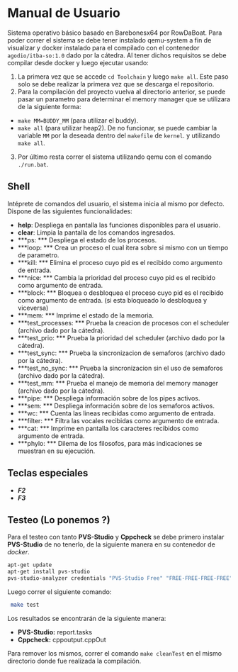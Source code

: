 # Manual de Usuario
Sistema operativo básico basado en Barebonesx64 por RowDaBoat. Para poder correr el sistema se debe tener instalado qemu-system a fin de visualizar y docker instalado para el compilado con el contenedor `agodio/itba-so:1.0` dado por la cátedra. Al tener dichos requisitos se debe compilar desde docker y luego ejecutar usando:
1. La primera vez que se accede ```cd Toolchain``` y luego ```make all```. Este paso solo se debe realizar la primera vez que se descarga el repositorio. 
2. Para la compilación del proyecto vuelva al directorio anterior, se puede pasar un parametro para determinar el memory manager que se utilizara de la siguiente forma: 
- `make MM=BUDDY_MM` (para utilizar el buddy).
- `make all` (para utilizar heap2).
De no funcionar, se puede cambiar la variable `MM` por la deseada dentro del `makefile` de `kernel`. y utilizando ```make all```.
3. Por último resta correr el sistema utilizando qemu con el comando ```./run.bat```.

## Shell
Intéprete de comandos del usuario, el sistema inicia al mismo por defecto. 
Dispone de las siguientes funcionalidades:
- **help**: Despliega en pantalla las funciones disponibles para el usuario. 
- **clear**:  Limpia la pantalla de los comandos ingresados.
- ***ps: *** Despliega el estado de los procesos.
- ***loop: *** Crea un proceso el cual itera sobre si mismo con un tiempo de parametro.
- ***kill: ***  Elimina el proceso cuyo pid es el recibido como argumento de entrada.
- ***nice: *** Cambia la prioridad del proceso cuyo pid es el recibido como argumento de entrada.
- ***block: *** Bloquea o desbloquea el proceso cuyo pid es el recibido como argumento de entrada. (si esta bloqueado lo desbloquea y viceversa)
- ***mem: *** Imprime el estado de la memoria.
- ***test_processes: *** Prueba la creacion de procesos con el scheduler (archivo dado por la cátedra).
- ***test_prio: *** Prueba la prioridad del scheduler (archivo dado por la cátedra).
- ***test_sync: *** Prueba la sincronizacion de semaforos (archivo dado por la cátedra).
- ***test_no_sync: *** Prueba la sincronizacion sin el uso de semaforos (archivo dado por la cátedra).
- ***test_mm: *** Prueba el manejo de memoria del memory manager (archivo dado por la cátedra).
- ***pipe: *** Despliega información sobre de los pipes activos.
- ***sem: *** Despliega información sobre de los semaforos activos.
- ***wc: *** Cuenta las lineas recibidas como argumento de entrada.
- ***filter: *** Filtra las vocales recibidas como argumento de entrada.
- ***cat: *** Imprime en pantalla los caracteres recibidos como argumento de entrada.
- ***phylo: *** Dilema de los filosofos, para más indicaciones se muestran en su ejecución.

## Teclas especiales
- ***F2*** 
- ***F3*** 


## Testeo (Lo ponemos ?)

Para el testeo con tanto **PVS-Studio** y **Cppcheck** se debe primero instalar **PVS-Studio** de no tenerlo, de la siguiente manera en su contenedor de *docker*.
```bash
apt-get update
apt-get install pvs-studio
pvs-studio-analyzer credentials "PVS-Studio Free" "FREE-FREE-FREE-FREE"
```
Luego correr el siguiente comando:
```bash
 make test
```
Los resultados se encontrarán de la siguiente manera:

 - **PVS-Studio:** report.tasks
 - **Cppcheck:** cppoutput.cppOut

Para remover los mismos, correr el comando `make cleanTest` en el mismo directorio donde fue realizada la compilación.
